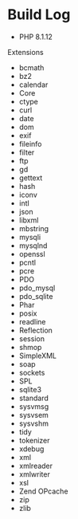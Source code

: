 # Build Log

* PHP 8.1.12

Extensions

* bcmath
* bz2
* calendar
* Core
* ctype
* curl
* date
* dom
* exif
* fileinfo
* filter
* ftp
* gd
* gettext
* hash
* iconv
* intl
* json
* libxml
* mbstring
* mysqli
* mysqlnd
* openssl
* pcntl
* pcre
* PDO
* pdo_mysql
* pdo_sqlite
* Phar
* posix
* readline
* Reflection
* session
* shmop
* SimpleXML
* soap
* sockets
* SPL
* sqlite3
* standard
* sysvmsg
* sysvsem
* sysvshm
* tidy
* tokenizer
* xdebug
* xml
* xmlreader
* xmlwriter
* xsl
* Zend OPcache
* zip
* zlib
